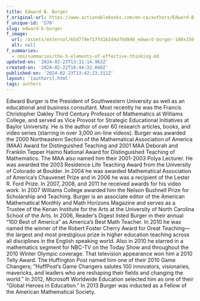 ```yaml
---
title: Edward B. Burger
f_original-url: https://www.actionablebooks.com/en-ca/authors/Edward-B.-Burger/
f_unique-id: '570'
slug: edward-b-burger
f_image:
  url: /assets/external/65d779ef17fd1b2d4af6d846_edward-burger-180x150.jpeg
  alt: null
f_summaries:
  - cms/summaries/the-5-elements-of-effective-thinking.md
updated-on: '2024-02-23T13:31:14.963Z'
created-on: '2024-02-22T16:44:32.048Z'
published-on: '2024-02-23T13:42:23.311Z'
layout: '[authors].html'
tags: authors
---
```


Edward Burger is the President of Southwestern University as well as an educational and business consultant. Most recently he was the Francis Christopher Oakley Third Century Professor of Mathematics at Williams College, and served as Vice Provost for Strategic Educational Initiatives at Baylor University. He is the author of over 60 research articles, books, and video series (starring in over 3,000 on-line videos). Burger was awarded the 2000 Northeastern Section of the Mathematical Association of America (MAA) Award for Distinguished Teaching and 2001 MAA Deborah and Franklin Tepper Haimo National Award for Distinguished Teaching of Mathematics. The MAA also named him their 2001-2003 Polya Lecturer. He was awarded the 2003 Residence Life Teaching Award from the University of Colorado at Boulder. In 2004 he was awarded Mathematical Association of America’s Chauvenet Prize and in 2006 he was a recipient of the Lester R. Ford Prize. In 2007, 2008, and 2011 he received awards for his video work. In 2007 Williams College awarded him the Nelson Bushnell Prize for Scholarship and Teaching. Burger is an associate editor of the American Mathematical Monthly and Math Horizons Magazine and serves as a Trustee of the Kenan Institute for the Arts at the University of North Carolina School of the Arts. In 2006, Reader’s Digest listed Burger in their annual “100 Best of America” as America’s Best Math Teacher. In 2010 he was named the winner of the Robert Foster Cherry Award for Great Teaching—the largest and most prestigious prize in higher education teaching across all disciplines in the English speaking world. Also in 2010 he starred in a mathematics segment for NBC-TV on the Today Show and throughout the 2010 Winter Olympic coverage. That television appearance won him a 2010 Telly Award. The Huffington Post named him one of their 2010 Game Changers; “HuffPost’s Game Changers salutes 100 innovators, visionaries, mavericks, and leaders who are reshaping their fields and changing the world.” In 2012, Microsoft Worldwide Education selected him as one of their “Global Heroes in Education.” In 2013 Burger was inducted as a Fellow of the American Mathematical Society.
